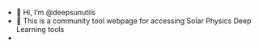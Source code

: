 - 👋 Hi, I’m @deepsunutils
- 👀 This is a community tool webpage for accessing Solar Physics Deep Learning tools
-

<!---
deepsunutils/deepsunutils is a ✨ special ✨ repository because its `README.md` (this file) appears on your GitHub profile.
You can click the Preview link to take a look at your changes.
--->
